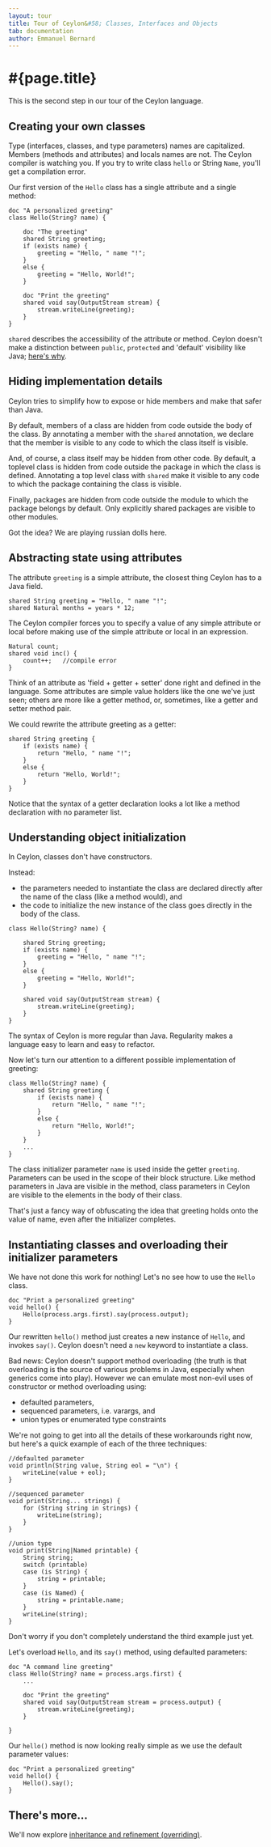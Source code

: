 ```yaml
---
layout: tour
title: Tour of Ceylon&#58; Classes, Interfaces and Objects
tab: documentation
author: Emmanuel Bernard
---
```


# #{page.title}

This is the second step in our tour of the Ceylon language.

## Creating your own classes

Type (interfaces, classes, and type parameters) names are capitalized. 
Members (methods and attributes) and locals names are not. The Ceylon 
compiler is watching you. If you try to write class `hello` or 
String `Name`, you'll get a compilation error.

Our first version of the `Hello` class has a single attribute and a 
single method:

<!-- lang: ceylon -->
    doc "A personalized greeting"
    class Hello(String? name) {
         
        doc "The greeting"
        shared String greeting;
        if (exists name) {
            greeting = "Hello, " name "!";
        }
        else {
            greeting = "Hello, World!";
        }
         
        doc "Print the greeting"
        shared void say(OutputStream stream) {
            stream.writeLine(greeting);
        }
    }

`shared` describes the accessibility of the attribute or method.
Ceylon doesn't make a distinction between `public`, `protected` and 'default' 
visibility like Java; 
[here's why](/documentation/faq/language-design/#no_protected_keyword).

## Hiding implementation details

Ceylon tries to simplify how to expose or hide members and make that safer 
than Java.

By default, members of a class are hidden from code outside the body of the 
class. By annotating a member with the `shared` annotation, we declare that 
the member is visible to any code to which the class itself is visible.

And, of course, a class itself may be hidden from other code. By default, 
a toplevel class is hidden from code outside the package in which the class is 
defined. Annotating a top level class with `shared` make it visible to any 
code to which the package containing the class is visible.

Finally, packages are hidden from code outside the module to which the 
package belongs by default. Only explicitly shared packages are visible to 
other modules.

Got the idea? We are playing russian dolls here.

## Abstracting state using attributes

The attribute `greeting` is a simple attribute, the closest thing Ceylon has 
to a Java field.

<!-- lang: ceylon -->
    shared String greeting = "Hello, " name "!";
    shared Natural months = years * 12;

The Ceylon compiler forces you to specify a value of any simple attribute or 
local before making use of the simple attribute or local in an expression.

<!-- lang: ceylon -->
    Natural count;
    shared void inc() {
        count++;   //compile error
    }

Think of an attribute as 'field + getter + setter' done right and defined in 
the language. Some attributes are simple value holders like the one we've 
just seen; others are more like a getter method, or, sometimes, like a 
getter and setter method pair.

We could rewrite the attribute greeting as a getter:

<!-- lang: ceylon -->
    shared String greeting {
        if (exists name) {
            return "Hello, " name "!";
        }
        else {
            return "Hello, World!";
        }
    }

Notice that the syntax of a getter declaration looks a lot like a method 
declaration with no parameter list.

## Understanding object initialization

In Ceylon, classes don't have constructors. 

Instead:

* the parameters needed to instantiate the class are declared directly after 
  the name of the class (like a method would), and
* the code to initialize the new instance of the class goes directly in the 
  body of the class.

<!-- lang: ceylon -->
    class Hello(String? name) {
        
        shared String greeting;
        if (exists name) {
            greeting = "Hello, " name "!";
        }
        else {
            greeting = "Hello, World!";
        }
         
        shared void say(OutputStream stream) {
            stream.writeLine(greeting);
        }
    }
  
The syntax of Ceylon is more regular than Java. Regularity makes a language 
easy to learn and easy to refactor.

Now let's turn our attention to a different possible implementation of 
greeting:

<!-- lang: ceylon -->
    class Hello(String? name) {
        shared String greeting {
            if (exists name) {
                return "Hello, " name "!";
            }
            else {
                return "Hello, World!";
            }
        }
        ... 
    }

The class initializer parameter `name` is used inside the getter `greeting`. 
Parameters can be used in the scope of their block structure. Like method 
parameters in Java are visible in the method, class parameters in Ceylon are 
visible to the elements in the body of their class.

That's just a fancy way of obfuscating the idea that greeting holds onto the 
value of name, even after the initializer completes.

## Instantiating classes and overloading their initializer parameters

We have not done this work for nothing! Let's no see how to use the 
`Hello` class.

<!-- lang: ceylon -->
    doc "Print a personalized greeting"
    void hello() {
        Hello(process.args.first).say(process.output);
    }

Our rewritten `hello()` method just creates a new instance of `Hello`, and 
invokes `say()`. Ceylon doesn't need a `new` keyword to instantiate a class.

Bad news: Ceylon doesn't support method overloading (the truth is that 
overloading is the source of various problems in Java, especially when generics 
come into play). However we can emulate most non-evil uses of constructor 
or method overloading using:

* defaulted parameters, 
* sequenced parameters, i.e. varargs, and
* union types or enumerated type constraints

We're not going to get into all the details of these workarounds right now, 
but here's a quick example of each of the three techniques:

<!-- lang: ceylon -->
    //defaulted parameter
    void println(String value, String eol = "\n") {
        writeLine(value + eol);
    }

<!-- lang: ceylon -->
    //sequenced parameter
    void print(String... strings) {
        for (String string in strings) {
            writeLine(string);
        }
    }

<!-- lang: ceylon -->
    //union type
    void print(String|Named printable) {
        String string;
        switch (printable)
        case (is String) {
            string = printable;
        }
        case (is Named) {
            string = printable.name;
        }
        writeLine(string);
    }

Don't worry if you don't completely understand the third example just yet. 

Let's overload `Hello`, and its `say()` method, using defaulted parameters:

<!-- lang: ceylon -->
    doc "A command line greeting"
    class Hello(String? name = process.args.first) {
        ...
         
        doc "Print the greeting"
        shared void say(OutputStream stream = process.output) {
            stream.writeLine(greeting);
        }
         
    }

Our `hello()` method is now looking really simple as we use the default 
parameter values:

<!-- lang: ceylon -->
    doc "Print a personalized greeting"
    void hello() {
        Hello().say();
    }

## There's more...

We'll now explore [inheritance and refinement (overriding)](../inheritance).

